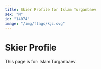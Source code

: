 ```yaml
---
title: Skier Profile for Islam Turganbaev
sex: "M"
id: "14074"
image: "/img/flags/kgz.svg" 
---
```


# Skier Profile

This page is for: Islam Turganbaev.
    